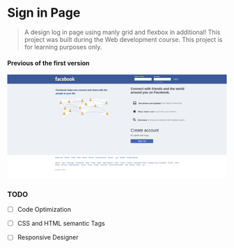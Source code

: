 # Sign in Page

> A design log in page using manly grid and flexbox in additional! 
> This project was built during the Web development course.
This project is for learning purposes only.

#### Previous of the first version

[![alt text](./img/final-version.png)](https://bidodev.github.io/sign-in-page/)

### TODO

- [ ] Code Optimization
- [ ] CSS and HTML semantic Tags
- [ ] Responsive Designer

